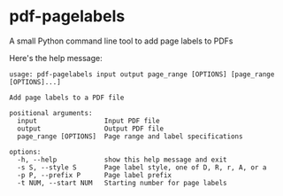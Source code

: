 # pdf-pagelabels

A small Python command line tool to add page labels to PDFs

Here's the help message:

```plain
usage: pdf-pagelabels input output page_range [OPTIONS] [page_range [OPTIONS]...]

Add page labels to a PDF file

positional arguments:
  input                 Input PDF file
  output                Output PDF file
  page_range [OPTIONS]  Page range and label specifications

options:
  -h, --help            show this help message and exit
  -s S, --style S       Page label style, one of D, R, r, A, or a
  -p P, --prefix P      Page label prefix
  -t NUM, --start NUM   Starting number for page labels
```
